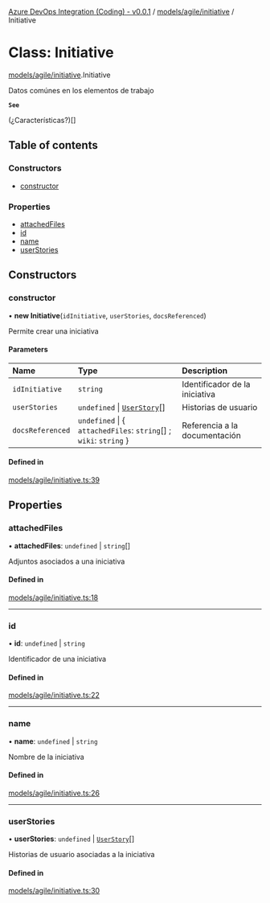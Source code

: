 [Azure DevOps Integration (Coding) - v0.0.1](../README.md) / [models/agile/initiative](../modules/models_agile_initiative.md) / Initiative

# Class: Initiative

[models/agile/initiative](../modules/models_agile_initiative.md).Initiative

Datos comúnes en los elementos de trabajo

**`See`**

(¿Características?)[]

## Table of contents

### Constructors

- [constructor](models_agile_initiative.Initiative.md#constructor)

### Properties

- [attachedFiles](models_agile_initiative.Initiative.md#attachedfiles)
- [id](models_agile_initiative.Initiative.md#id)
- [name](models_agile_initiative.Initiative.md#name)
- [userStories](models_agile_initiative.Initiative.md#userstories)

## Constructors

### constructor

• **new Initiative**(`idInitiative`, `userStories`, `docsReferenced`)

Permite crear una iniciativa

#### Parameters

| Name | Type | Description |
| :------ | :------ | :------ |
| `idInitiative` | `string` | Identificador de la iniciativa |
| `userStories` | `undefined` \| [`UserStory`](models_agile_userStory.UserStory.md)[] | Historias de usuario |
| `docsReferenced` | `undefined` \| { `attachedFiles`: `string`[] ; `wiki`: `string`  } | Referencia a la documentación |

#### Defined in

[models/agile/initiative.ts:39](https://github.com/jeysgar1/azure-devops-api-kms/blob/9e6388c/src/models/agile/initiative.ts#L39)

## Properties

### attachedFiles

• **attachedFiles**: `undefined` \| `string`[]

Adjuntos asociados a una iniciativa

#### Defined in

[models/agile/initiative.ts:18](https://github.com/jeysgar1/azure-devops-api-kms/blob/9e6388c/src/models/agile/initiative.ts#L18)

___

### id

• **id**: `undefined` \| `string`

Identificador de una iniciativa

#### Defined in

[models/agile/initiative.ts:22](https://github.com/jeysgar1/azure-devops-api-kms/blob/9e6388c/src/models/agile/initiative.ts#L22)

___

### name

• **name**: `undefined` \| `string`

Nombre de la iniciativa

#### Defined in

[models/agile/initiative.ts:26](https://github.com/jeysgar1/azure-devops-api-kms/blob/9e6388c/src/models/agile/initiative.ts#L26)

___

### userStories

• **userStories**: `undefined` \| [`UserStory`](models_agile_userStory.UserStory.md)[]

Historias de usuario asociadas a la iniciativa

#### Defined in

[models/agile/initiative.ts:30](https://github.com/jeysgar1/azure-devops-api-kms/blob/9e6388c/src/models/agile/initiative.ts#L30)
